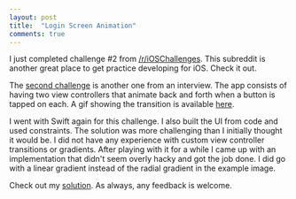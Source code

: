 ```yaml
---
layout: post
title:  "Login Screen Animation"
comments: true
---
```


I just completed challenge #2 from [/r/iOSChallenges](http://www.reddit.com/r/iOSChallenges/). This subreddit is another great place to get practice developing for iOS. Check it out.

The [second
challenge](http://www.reddit.com/r/iOSChallenges/comments/2dfmdp/08132014_ios_challenge_2_login_screen_animation/) is another one from an interview. The app consists of having two view controllers that animate back and forth when a button is tapped on each. A gif showing the transition is available [here](http://fat.gfycat.com/PalatablePortlyCrocodileskink.gif).

I went with Swift again for this challenge. I also built the UI from code and used constraints. The solution was more challenging than I initially thought it would be. I did not have any experience with custom view controller transitions or gradients. After playing with it for a while I came up with an implementation that didn't seem overly hacky and got the job done. I did go with a linear gradient instead of the radial gradient in the example image.

Check out my [solution](https://github.com/iosdevpractice/LoginScreenAnimation). As always, any feedback is welcome.

